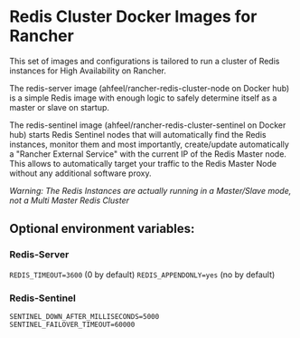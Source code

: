 # Redis Cluster Docker Images for Rancher

This set of images and configurations is tailored to run a cluster of Redis instances for High Availability on Rancher.

The redis-server image (ahfeel/rancher-redis-cluster-node on Docker hub) is a simple Redis image with enough logic to safely determine itself as a master or slave on startup.

The redis-sentinel image (ahfeel/rancher-redis-cluster-sentinel on Docker hub) starts Redis Sentinel nodes that will automatically find the Redis instances, monitor them and most importantly, create/update automatically a "Rancher External Service" with the current IP of the Redis Master node. This allows to automatically target your traffic to the Redis Master Node without any additional software proxy.

*Warning: The Redis Instances are actually running in a Master/Slave mode, not a Multi Master Redis Cluster*


## Optional environment variables:

### Redis-Server

`REDIS_TIMEOUT=3600`
(0 by default)
`REDIS_APPENDONLY=yes`
(no by default)

### Redis-Sentinel

```
SENTINEL_DOWN_AFTER_MILLISECONDS=5000
SENTINEL_FAILOVER_TIMEOUT=60000
```
